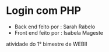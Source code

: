 # Login com PHP
- Back end feito por : Sarah Rabelo 
- Front end feito por : Isabela Mageste

atividade do 1° bimestre de WEBII
